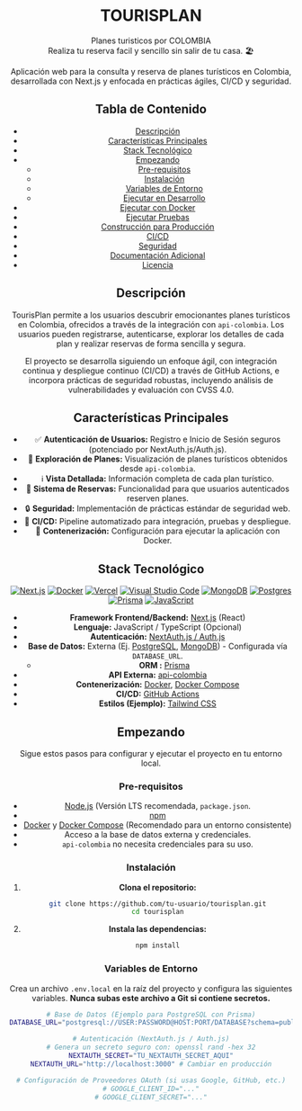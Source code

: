# <center>TOURISPLAN </center>
 <center>Planes turisticos por COLOMBIA 
 <center>Realiza tu reserva facil y sencillo sin salir de tu casa.  🏖️

Aplicación web para la consulta y reserva de planes turísticos en Colombia, desarrollada con Next.js y enfocada en prácticas ágiles, CI/CD y seguridad.

## Tabla de Contenido

* [Descripción](#descripción)
* [Características Principales](#características-principales)
* [Stack Tecnológico](#stack-tecnológico)
* [Empezando](#empezando)
    * [Pre-requisitos](#pre-requisitos)
    * [Instalación](#instalación)
    * [Variables de Entorno](#variables-de-entorno)
    * [Ejecutar en Desarrollo](#ejecutar-en-desarrollo)
* [Ejecutar con Docker](#ejecutar-con-docker)
* [Ejecutar Pruebas](#ejecutar-pruebas)
* [Construcción para Producción](#construcción-para-producción)
* [CI/CD](#cicd)
* [Seguridad](#seguridad)
* [Documentación Adicional](#documentación-adicional)
* [Licencia](#licencia)

## Descripción

TourisPlan permite a los usuarios descubrir emocionantes planes turísticos en Colombia, ofrecidos a través de la integración con `api-colombia`. Los usuarios pueden registrarse, autenticarse, explorar los detalles de cada plan y realizar reservas de forma sencilla y segura.

El proyecto se desarrolla siguiendo un enfoque ágil, con integración continua y despliegue continuo (CI/CD) a través de GitHub Actions, e incorpora prácticas de seguridad robustas, incluyendo análisis de vulnerabilidades y evaluación con CVSS 4.0.

## Características Principales

* ✅ **Autenticación de Usuarios:** Registro e Inicio de Sesión seguros (potenciado por NextAuth.js/Auth.js).
* 🔎 **Exploración de Planes:** Visualización de planes turísticos obtenidos desde `api-colombia`.
* ℹ️ **Vista Detallada:** Información completa de cada plan turístico.
* 📅 **Sistema de Reservas:** Funcionalidad para que usuarios autenticados reserven planes.
* 🔒 **Seguridad:** Implementación de prácticas estándar de seguridad web.
* 🔄 **CI/CD:** Pipeline automatizado para integración, pruebas y despliegue.
* 🐳 **Contenerización:** Configuración para ejecutar la aplicación con Docker.

## Stack Tecnológico
[![Next.js](https://img.shields.io/badge/Next.js-black?logo=next.js&logoColor=white)](#) [![Docker](https://img.shields.io/badge/Docker-2496ED?logo=docker&logoColor=fff)](#)  [![Vercel](https://img.shields.io/badge/Vercel-%23000000.svg?logo=vercel&logoColor=white)](#) [![Visual Studio Code](https://custom-icon-badges.demolab.com/badge/Visual%20Studio%20Code-0078d7.svg?logo=vsc&logoColor=white)](#) [![MongoDB](https://img.shields.io/badge/MongoDB-%234ea94b.svg?logo=mongodb&logoColor=white)](#) [![Postgres](https://img.shields.io/badge/Postgres-%23316192.svg?logo=postgresql&logoColor=white)](#) [![Prisma](https://img.shields.io/badge/Prisma-2D3748?logo=prisma&logoColor=white)](#) [![JavaScript](https://img.shields.io/badge/JavaScript-F7DF1E?logo=javascript&logoColor=000)](#)
* **Framework Frontend/Backend:** [Next.js](https://nextjs.org/) (React) 
* **Lenguaje:** JavaScript / TypeScript (Opcional)
* **Autenticación:** [NextAuth.js / Auth.js](https://next-auth.js.org/)
* **Base de Datos:** Externa (Ej. [PostgreSQL](https://www.postgresql.org/), [MongoDB](https://www.mongodb.com/)) - Configurada vía `DATABASE_URL`.
    * **ORM :** [Prisma](https://www.prisma.io/)
* **API Externa:** [api-colombia](https://api-colombia.com/)
* **Contenerización:** [Docker](https://www.docker.com/), [Docker Compose](https://docs.docker.com/compose/)
* **CI/CD:** [GitHub Actions](https://github.com/features/actions)
* **Estilos (Ejemplo):** [Tailwind CSS](https://tailwindcss.com/) 

## Empezando

Sigue estos pasos para configurar y ejecutar el proyecto en tu entorno local.

### Pre-requisitos

* [Node.js](https://nodejs.org/) (Versión LTS recomendada,  `package.json`.
* [npm](https://www.npmjs.com/)
* [Docker](https://www.docker.com/products/docker-desktop/) y [Docker Compose](https://docs.docker.com/compose/install/) (Recomendado para un entorno consistente)
* Acceso a la base de datos externa y credenciales.
*  `api-colombia`  no necesita credenciales para su uso.

### Instalación

1.  **Clona el repositorio:**
    ```bash
    git clone https://github.com/tu-usuario/tourisplan.git
    cd tourisplan
    ```

2.  **Instala las dependencias:**
    ```bash
    npm install
    ```

### Variables de Entorno

Crea un archivo `.env.local` en la raíz del proyecto y configura las siguientes variables. **Nunca subas este archivo a Git si contiene secretos.**

```bash
# Base de Datos (Ejemplo para PostgreSQL con Prisma)
DATABASE_URL="postgresql://USER:PASSWORD@HOST:PORT/DATABASE?schema=public"

# Autenticación (NextAuth.js / Auth.js)
# Genera un secreto seguro con: openssl rand -hex 32
NEXTAUTH_SECRET="TU_NEXTAUTH_SECRET_AQUI"
NEXTAUTH_URL="http://localhost:3000" # Cambiar en producción

# Configuración de Proveedores OAuth (si usas Google, GitHub, etc.)
# GOOGLE_CLIENT_ID="..."
# GOOGLE_CLIENT_SECRET="..."

